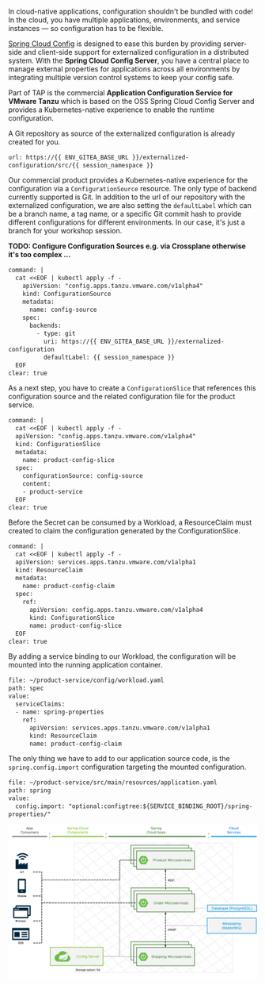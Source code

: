 In cloud-native applications, configuration shouldn't be bundled with code!
In the cloud, you have multiple applications, environments, and service instances — so configuration has to be flexible.

[Spring Cloud Config](https://docs.spring.io/spring-cloud-config/docs/current/reference/html/) is designed to ease this burden by providing server-side and client-side support for externalized configuration in a distributed system. 
With the **Spring Cloud Config Server**, you have a central place to manage external properties for applications across all environments by integrating multiple version control systems to keep your config safe.

Part of TAP is the commercial **Application Configuration Service for VMware Tanzu** which is based on the OSS Spring Cloud Config Server and provides a Kubernetes-native experience to enable the runtime configuration.

A Git repository as source of the externalized configuration is already created for you.
```dashboard:open-url
url: https://{{ ENV_GITEA_BASE_URL }}/externalized-configuration/src/{{ session_namespace }}
```

Our commercial product provides a Kubernetes-native experience for the configuration via a `ConfigurationSource` resource.
The only type of backend currently supported is Git. In addition to the url of our repository with the externalized configuration, we are also setting the `defaultLabel` which can be a branch name, a tag name, or a specific Git commit hash to provide different configurations for different environments. In our case, it's just a branch for your workshop session.

**TODO: Configure Configuration Sources e.g. via Crossplane otherwise it's too complex ...** 

```terminal:execute
command: |
  cat <<EOF | kubectl apply -f -
    apiVersion: "config.apps.tanzu.vmware.com/v1alpha4"
    kind: ConfigurationSource
    metadata:
      name: config-source
    spec:
      backends:
        - type: git
          uri: https://{{ ENV_GITEA_BASE_URL }}/externalized-configuration
          defaultLabel: {{ session_namespace }}
  EOF
clear: true
```
As a next step, you have to create a `ConfigurationSlice` that references this configuration source and the related configuration file for the product service.
```terminal:execute
command: |
  cat <<EOF | kubectl apply -f -
  apiVersion: "config.apps.tanzu.vmware.com/v1alpha4"
  kind: ConfigurationSlice
  metadata:
    name: product-config-slice
  spec:
    configurationSource: config-source
    content:
    - product-service
  EOF
clear: true
```

Before the Secret can be consumed by a Workload, a ResourceClaim must created to claim the configuration generated by the ConfigurationSlice.
```terminal:execute
command: |
  cat <<EOF | kubectl apply -f -
  apiVersion: services.apps.tanzu.vmware.com/v1alpha1
  kind: ResourceClaim
  metadata:
    name: product-config-claim
  spec:
    ref:
      apiVersion: config.apps.tanzu.vmware.com/v1alpha4
      kind: ConfigurationSlice
      name: product-config-slice
  EOF
clear: true
```
By adding a service binding to our Workload, the configuration will be mounted into the running application container.
```editor:insert-value-into-yaml
file: ~/product-service/config/workload.yaml
path: spec
value:
  serviceClaims:
  - name: spring-properties
    ref:
      apiVersion: services.apps.tanzu.vmware.com/v1alpha1
      kind: ResourceClaim
      name: product-config-claim
```

The only thing we have to add to our application source code, is the `spring.config.import` configuration targeting the mounted configuration.
```editor:insert-value-into-yaml
file: ~/product-service/src/main/resources/application.yaml
path: spring
value:
  config.import: "optional:configtree:${SERVICE_BINDING_ROOT}/spring-properties/"
```

![Updated architecture with Configuration Service](../images/microservice-architecture-config.png)

